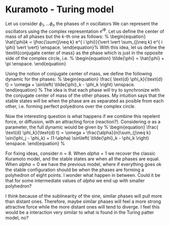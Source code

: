 # Kuramoto - Turing model

<script type="text/javascript"
  src="https://cdn.mathjax.org/mathjax/latest/MathJax.js?config=TeX-AMS-MML_HTMLorMML">
</script>

Let us consider $\phi_1,\dots \phi_n$ the phases of $n$ oscillators We can represent the oscillators using the complex representation $e^{i\phi}$. Let us define the center of mass of all phases but the $k$-th one as follows:
%
\begin{equation}
\hat{\phi}_k = \frac{\sum_{j\neq k} e^{ i \phi}}{\vert \vert \sum_{j\neq k} e^{ i \phi} \vert \vert}
\enspace.
\end{equation}%
With this idea, let us define the \textit{conjugate center of mass} as the phase which is just in the opposite side of the complex circle, i.e.
%
\begin{equation}
\tilde{\phi} = \hat{\phi} + \pi
\enspace.
\end{equation}

Using the notion of conjugate center of mass, we define the following dynamic for the phases:
%
\begin{equation}
\frac{ \text{d} \phi_k}{\text{d} t} = \omega + \sin\left( \tilde{\phi}_k - \phi_k \right)
\enspace.
\end{equation}
%
The idea is that each phase will try to synchronize with the conjugate center of mass of the other phases. My intuition says that the stable states will be when the phase are as separated as posible from each other, i.e. forming perfect polyedrons over the complex circle.

Now the interesting question is what happens if we combine this repelent force, or diffusion, with an attracting force (reaction?). Considering $\alpha$ as a parameter, the full dynamic would be given by
%
\begin{equation}
\frac{ \text{d} \phi_k}{\text{d} t} = \omega + \frac{\alpha}{n}\sum_{j\neq k} \sin(\phi_j - \phi_k) + (1-\alpha) \sin\left( \tilde{\phi}_k - \phi_k \right)
\enspace.
\end{equation}
%

For fixing ideas, consider $n=8$. When $alpha=1$ we recover the classic Kuramoto model, and the stable states are when all the phases are equal. When $alpha = 0$ we have the previous model, where if everything goes ok the stable configuration should be when the phases are forming a polyhedron of eight points. I wonder what happen in between. Could it be that for some intermediate values of $alpha$ we end up with smaller polyhedron?

I think because of the sublinearity of the sine, similar phases will pull more than distant ones. Therefore, maybe similar phases will feel a more strong attractive force while the more distant ones will tend to diverge. I feel this would be a interaction very similar to what is found in the Turing patter model, no?
